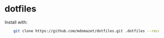 # dotfiles

Install with:
```bash
    git clone https://github.com/mdomazet/dotfiles.git .dotfiles --recursive
```
